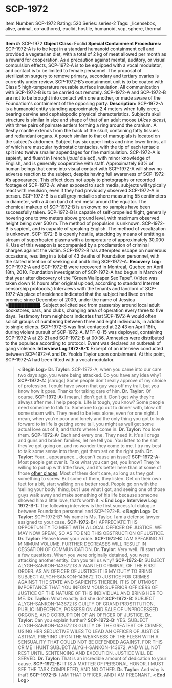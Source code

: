 # SCP-1972
Item Number: SCP-1972
Rating: 520
Series: series-2
Tags: _licensebox, alive, animal, co-authored, euclid, hostile, humanoid, scp, sphere, thermal

---

**Item #:** SCP-1972
**Object Class:** Euclid
**Special Containment Procedures:** SCP-1972-A is to be kept in a standard humanoid containment cell and provided a vegetarian diet, with a total of 2 kg of meat allowed per month as a reward for cooperation. As a precaution against mental, auditory, or visual compulsion effects, SCP-1972-A is to be equipped with a vocal modulator, and contact is to be limited to female personnel. The proposal of sterilization surgery to remove primary, secondary and tertiary ovaries is currently under review.
SCP-1972-B’s containment unit is to be coated with Class 5 high-temperature reusable surface insulation. All communication with SCP-1972-B is to be carried out remotely.
SCP-1972-A and SCP-1972-B are not to be brought into contact with one another, or made aware of the Foundation's containment of the opposing party.
**Description:** SCP-1972-A is a humanoid entity standing approximately 2.4 meters when fully erect, bearing cervine and cephalopodic physical characteristics. Subject’s skull structure is similar in size and shape of that of an adult moose (_Alces alces_), with three pairs of palmate antlers forming a ring around the cranium. A fleshy mantle extends from the back of the skull, containing fatty tissues and redundant organs. A pouch similar to that of marsupials is located on the subject’s abdomen. Subject has six upper limbs and nine lower limbs, all of which are muscular hydrostatic tentacles, with the tip of each tentacle split into twelve smaller appendages for fine manipulation. SCP-1972-A is sapient, and fluent in French (_joual_ dialect), with minor knowledge of English, and is generally cooperative with staff.
Approximately 93% of human beings that come into visual contact with SCP-1972-A will show no adverse reaction to the subject, despite having full awareness of SCP-1972-A’s appearance. This effect does not apply to photographs or recorded footage of SCP-1972-A: when exposed to such media, subjects will typically react with revulsion, even if they had previously observed SCP-1972-A in person.
SCP-1972-B is a dull grey metallic sphere measuring 55 centimeters in diameter, with a 4 cm band of red metal around the equator. The chemical makeup of SCP-1972-B is unknown: no samples have been successfully taken. SCP-1972-B is capable of self-propelled flight, generally hovering one to two meters above ground level, with maximum observed height being over 500 m. The method of propulsion is unknown.
SCP-1972-B is sapient, and is capable of speaking English. The method of vocalization is unknown. SCP-1972-B is openly hostile, attacking by means of emitting a stream of superheated plasma with a temperature of approximately 30,000 K. Use of this weapon is accompanied by a proclamation of criminal charges against the victim.
SCP-1972-B has attempted escape on numerous occasions, resulting in a total of 43 deaths of Foundation personnel, with the stated intention of seeking out and killing SCP-1972-A.
**Recovery Log:** SCP-1972-A and SCP-1972-B were recovered in Montreal, Quebec on April 18th, 2010. Foundation investigation of SCP-1972-A had begun in March of that year after discovery of the “Green Wallpaper Sex Tape”. (Video was taken down 14 hours after original upload, according to standard Internet censorship protocols.)
Interviews with the tenants and landlord of SCP-1972-A’s place of residence indicated that the subject had lived on the premise since December of 2009, under the name of Jessica V██████████. Subject solicited sex from passersby around local adult bookstores, bars, and clubs, changing area of operation every three to five days. Testimony from neighbors indicates that SCP-1972-A would often solicit groups of numbering between three and eight individuals, in addition to single clients.
SCP-1972-B was first contacted at 22:43 on April 18th, during violent pursuit of SCP-1972-A. MTF-Θ-15 was deployed, containing SCP-1972-A at 23:21 and SCP-1972-B at 00:36. Amnestics were distributed to the populace according to protocol. Event was declared an outbreak of gang violence.
**Interview Log 1972-A-1:** Excerpt of an interview conducted between SCP-1972-A and Dr. Ysolda Taylor upon containment. At this point, SCP-1972-A had been fitted with a vocal modulator.
> **< Begin Log>**
> **Dr. Taylor:** SCP-1972-A, when you came into our care two days ago, you were being attacked. Do you have any idea why?
> **SCP-1972-A:** [shrugs] Some people don’t really approve of my choice of profession. I could have sworn that guy was off my trail, but you know how it goes. Thanks for taking care of him.
> **Dr. Taylor:** Of course.
> **SCP-1972-A:** I mean, I don’t get it. Don’t get why they’re always after me. I help people. Life is tough, you know? Some people need someone to talk to. Someone to go out to dinner with, blow off some steam with. They need to be less alone, even for one night. I mean, when you’re poor and lonely and the only thing you got to look forward to in life is getting some tail, you might as well get some actual love out of it, and that’s where I come in.
> **Dr. Taylor:** You love them.
> **SCP-1972-A:** Each and every one. They need it. It’s all drugs and guns and broken families, let me tell you. You listen to the shit they've got going on, and no wonder they come to me. I try my best to talk some sense into them, get them set on the right path.
> **Dr. Taylor:** Your… appearance… doesn't cause an issue?
> **SCP-1972-A:** Most people get over it. Take what you can get, you know? They’re willing to put up with little flaws, and it's better here than at some of those [other places](/scp-1472). Most of them don’t care, so long as they got something to screw. But some of them, they listen. Get on their own feet for a bit, start walking on a better road. People go on with the ‘selling your body’ thing, but I use what I got, and seeing one of those guys walk away and make something of his life because someone showed him a little love, that’s worth it.
> **< End Log>**
**Interview Log 1972-B-1:** The following interview is the first successful dialogue between Foundation personnel and SCP-1972-B.
> **< Begin Log>**
> **Dr. Taylor:** SCP-1972-B? My name is Ms. Taylor. I am a defense lawyer assigned to your case.
> **SCP-1972-B:** I APPRECIATE THIS OPPORTUNITY TO MEET WITH A LOCAL OFFICER OF JUSTICE. WE MAY NOW SPEAK, SO AS TO END THIS OBSTRUCTION OF JUSTICE.
> **Dr. Taylor:** Please lower your voice.
> **SCP-1972-B:** I AM SPEAKING AT MINIMUM VOLUME. FURTHER DECREASES WILL RESULT IN CESSATION OF COMMUNICATION.
> **Dr. Taylor:** Very well. I’ll start with a few questions. When you were originally detained, you were attacking another entity. Can you tell us why?
> **SCP-1972-B:** SUBJECT ALYGH-SANKON-143672 IS A WANTED CRIMINAL OF THE FIRST ORDER. AS AN OFFICER OF JUSTICE IT IS MY DUTY TO BRING SUBJECT ALYGH-SANKON-143672 TO JUSTICE FOR CRIMES AGAINST THE STATE AND SAPIENTS THEREIN. IT IS OF UTMOST IMPORTANCE THAT YOU INFORM YOUR SUPERIOR OFFICERS OF JUSTICE OF THE NATURE OF THIS INDIVIDUAL AND BRING HER TO ME.
> **Dr. Taylor:** What exactly did she do?
> **SCP-1972-B:** SUBJECT ALYGH-SANKON-143672 IS GUILTY OF GRAND PROSTITUTION, PUBLIC INDECENCY, POSSESSION AND SALE OF UNPROCESSED ORGONE, AND CORRUPTION OF AN OFFICER OF JUSTICE.
> **Dr. Taylor:** Can you explain further?
> **SCP-1972-B:** YES. SUBJECT ALYGH-SANKON-143672 IS GUILTY OF THE GREATEST OF CRIMES, USING HER SEDUCTIVE WILES TO LEAD AN OFFICER OF JUSTICE ASTRAY, PREYING UPON THE WEAKNESS OF THE FLESH WITH A SENSUALITY THAT COULD NOT BE DEFENDED AGAINST. FOR THIS CRIME I HUNT SUBJECT ALYGH-SANKON-143672, AND WILL NOT REST UNTIL SENTENCING AND EXECUTION. JUSTICE WILL BE SERVED.
> **Dr. Taylor:** That is an incredible amount of dedication to your cause.
> **SCP-1972-B:** IT IS A MATTER OF PERSONAL HONOR. I MUST SEE THE TASK COMPLETED, AND NO OTHER.
> **Dr. Taylor:** And why is that?
> **SCP-1972-B:** I AM THAT OFFICER, AND I AM PREGNANT.
> **< End Log>**